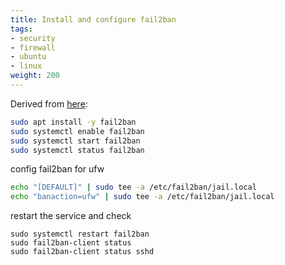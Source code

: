```yaml
---
title: Install and configure fail2ban
tags:
- security
- firewall
- ubuntu
- linux
weight: 200
---
```


Derived from [here](https://blog.swmansion.com/limiting-failed-ssh-login-attempts-with-fail2ban-7da15a2313b):

```bash
sudo apt install -y fail2ban
sudo systemctl enable fail2ban
sudo systemctl start fail2ban 
sudo systemctl status fail2ban 
```

config fail2ban for ufw

```bash
echo "[DEFAULT]" | sudo tee -a /etc/fail2ban/jail.local
echo "banaction=ufw" | sudo tee -a /etc/fail2ban/jail.local
```

restart the service and check

```
sudo systemctl restart fail2ban 
sudo fail2ban-client status
sudo fail2ban-client status sshd
```
